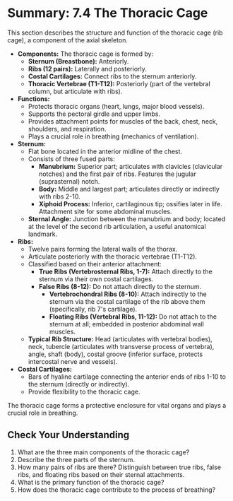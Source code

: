 # Summary: 7.4 The Thoracic Cage

This section describes the structure and function of the thoracic cage (rib cage), a component of the axial skeleton.

*   **Components:** The thoracic cage is formed by:
    *   **Sternum (Breastbone):** Anteriorly.
    *   **Ribs (12 pairs):** Laterally and posteriorly.
    *   **Costal Cartilages:** Connect ribs to the sternum anteriorly.
    *   **Thoracic Vertebrae (T1-T12):** Posteriorly (part of the vertebral column, but articulate with ribs).
*   **Functions:**
    *   Protects thoracic organs (heart, lungs, major blood vessels).
    *   Supports the pectoral girdle and upper limbs.
    *   Provides attachment points for muscles of the back, chest, neck, shoulders, and respiration.
    *   Plays a crucial role in breathing (mechanics of ventilation).
*   **Sternum:**
    *   Flat bone located in the anterior midline of the chest.
    *   Consists of three fused parts:
        *   **Manubrium:** Superior part; articulates with clavicles (clavicular notches) and the first pair of ribs. Features the jugular (suprasternal) notch.
        *   **Body:** Middle and largest part; articulates directly or indirectly with ribs 2-10.
        *   **Xiphoid Process:** Inferior, cartilaginous tip; ossifies later in life. Attachment site for some abdominal muscles.
    *   **Sternal Angle:** Junction between the manubrium and body; located at the level of the second rib articulation, a useful anatomical landmark.
*   **Ribs:**
    *   Twelve pairs forming the lateral walls of the thorax.
    *   Articulate posteriorly with the thoracic vertebrae (T1-T12).
    *   Classified based on their anterior attachment:
        *   **True Ribs (Vertebrosternal Ribs, 1-7):** Attach directly to the sternum via their own costal cartilages.
        *   **False Ribs (8-12):** Do not attach directly to the sternum.
            *   **Vertebrochondral Ribs (8-10):** Attach indirectly to the sternum via the costal cartilage of the rib above them (specifically, rib 7's cartilage).
            *   **Floating Ribs (Vertebral Ribs, 11-12):** Do not attach to the sternum at all; embedded in posterior abdominal wall muscles.
    *   **Typical Rib Structure:** Head (articulates with vertebral bodies), neck, tubercle (articulates with transverse process of vertebra), angle, shaft (body), costal groove (inferior surface, protects intercostal nerve and vessels).
*   **Costal Cartilages:**
    *   Bars of hyaline cartilage connecting the anterior ends of ribs 1-10 to the sternum (directly or indirectly).
    *   Provide flexibility to the thoracic cage.

The thoracic cage forms a protective enclosure for vital organs and plays a crucial role in breathing.

## Check Your Understanding

1.  What are the three main components of the thoracic cage?
2.  Describe the three parts of the sternum.
3.  How many pairs of ribs are there? Distinguish between true ribs, false ribs, and floating ribs based on their sternal attachments.
4.  What is the primary function of the thoracic cage?
5.  How does the thoracic cage contribute to the process of breathing?
